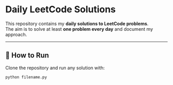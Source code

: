 # Daily LeetCode Solutions

This repository contains my **daily solutions to LeetCode problems**.  
The aim is to solve at least **one problem every day** and document my approach.

---

## 🚀 How to Run
Clone the repository and run any solution with:
```bash
python filename.py
